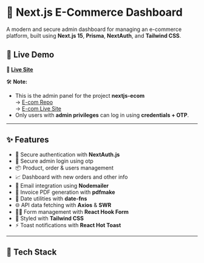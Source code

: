 # 🛒 Next.js E-Commerce Dashboard

A modern and secure admin dashboard for managing an e-commerce platform, built using **Next.js 15**, **Prisma**, **NextAuth**, and **Tailwind CSS**.


## 🚀 Live Demo

**🔗 [Live Site](https://nextjs-ecom-admin-panel.vercel.app)**

🛠 **Note:**
- This is the admin panel for the project **nextjs-ecom**  
  → [E-com Repo](https://github.com/aman8990/nextjs-ecom)  
  → [E-com Live Site](https://nextjs-ecom-ochre.vercel.app)
- Only users with **admin privileges** can log in using **credentials + OTP**.

---

## ✨ Features

- 🔐 Secure authentication with **NextAuth.js**
- 🔐 Secure admin login using otp
- 📦 Product, order & users management
- 📈 Dashboard with new orders and other info
- 📧 Email integration using **Nodemailer**
- 📄 Invoice PDF generation with **pdfmake**
- 📅 Date utilities with **date-fns**
- 🌐 API data fetching with **Axios** & **SWR**
- 🧙‍♂️ Form management with **React Hook Form**
- 💅 Styled with **Tailwind CSS**
- ⚡ Toast notifications with **React Hot Toast**

---

## 🧰 Tech Stack
